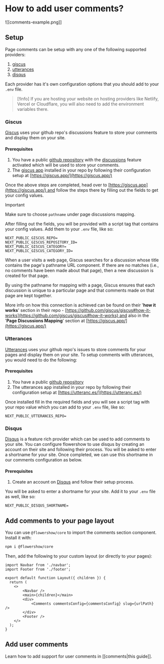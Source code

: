 # How to add user comments?

![[comments-example.png]]

## Setup

Page comments can be setup with any one of the following supported providers:

1.  [giscus](https://giscus.app/)
2.  [utterances](https://utteranc.es/)
3.  [disqus](https://disqus.com/)

Each provider has it's own configuration options that you should add to your `.env` file.

>[!Info]
>If you are hosting your website on hosting providers like Netlify, Vercel or Cloudflare, you will also need to add the environment variables there.

### Giscus

[Giscus](https://giscus.app/) uses your github repo's discussions feature to store your comments and display them on your site.

#### Prerequisites

1.  You have a public [github repository](https://docs.github.com/en/get-started/quickstart/create-a-repo) with the [discussions](https://docs.github.com/en/github/administering-a-repository/managing-repository-settings/enabling-or-disabling-github-discussions-for-a-repository) feature activated which will be used to store your comments.
2.  The [giscus app](https://github.com/apps/giscus) installed in your repo by following their configuration setup at [https://giscus.app/](https://giscus.app/)

Once the above steps are completed, head over to [https://giscus.app](https://giscus.app/) and follow the steps there by filling out the fields to get your config values.

>[!important]
> Make sure to choose `pathname` under page discussions mapping.

After filling out the fields, you will be provided with a script tag that contains your config values. Add them to your `.env` file, like so:

```
NEXT_PUBLIC_GISCUS_REPO=
NEXT_PUBLIC_GISCUS_REPOSITORY_ID=
NEXT_PUBLIC_GISCUS_CATEGORY=
NEXT_PUBLIC_GISCUS_CATEGORY_ID=
```

When a user visits a web page, Giscus searches for a discussion whose title contains the page's pathname URL component. If there are no matches (i.e., no comments have been made about that page), then a new discussion is created for that page.

By using the pathname for mapping with a page, Giscus ensures that each discussion is unique to a particular page and that comments made on that page are kept together.

More info on how this connection is achieved can be found on their '**how it works**' section in their repo - [https://github.com/giscus/giscus#how-it-works](https://github.com/giscus/giscus#how-it-works) and also in the '**Page Discussions Mapping**' section at [https://giscus.app/](https://giscus.app/)

### Utterances

[Utterances](https://utteranc.es/) uses your github repo's issues to store comments for your pages and display them on your site. To setup comments with utterances, you would need to do the following:

#### Prerequisites

1.  You have a public [github repository](https://docs.github.com/en/get-started/quickstart/create-a-repo)
2.  The utterances app installed in your repo by following their configuration setup at [https://utteranc.es/](https://utteranc.es/)

Once installed fill in the required fields and you will see a script tag with your repo value which you can add to your `.env` file, like so:

```
NEXT_PUBLIC_UTTERANCES_REPO=
```

### Disqus

[Disqus](https://disqus.com/) is a feature rich provider which can be used to add comments to your site. You can configure flowershow to use disqus by creating an account on their site and following their process. You will be asked to enter a shortname for your site. Once completed, we can use this shortname in our comments configuration as below.

#### Prerequisites

1.  Create an account on [Disqus](https://disqus.com/) and follow their setup process.

You will be asked to enter a shortname for your site. Add it to your `.env` file as well, like so:

```
NEXT_PUBLIC_DISQUS_SHORTNAME=
```

## Add comments to your page layout

You can use `@flowershow/core` to import the comments section component. Install it with:

```sh
npm i @flowershow/core
```

Then, add the following to your custom layout (or directly to your pages):

```tsx
import Navbar from './navbar';
import Footer from './footer';
 
export default function Layout({ children }) {
  return (
    <>
	    <Navbar />
	    <main>{children}</main>
	    <div>
			<Comments commentsConfig={commentsConfig} slug={urlPath} />
		</div>
		<Footer />
    </>
  );
}
```

## Add user comments

Learn how to add support for user comments in [[comments|this guide]].